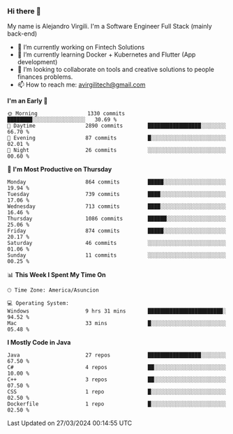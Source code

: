 ### Hi there 👋

My name is Alejandro Virgili. I'm a Software Engineer Full Stack (mainly back-end)


- 🔭 I’m currently working on Fintech Solutions
- 🌱 I’m currently learning Docker + Kubernetes and Flutter (App development)
- 👯 I’m looking to collaborate on tools and creative solutions to people finances problems.
- 📫 How to reach me: avirgilitech@gmail.com
  
<!--START_SECTION:waka-->
**I'm an Early 🐤** 

```text
🌞 Morning                1330 commits        ████████░░░░░░░░░░░░░░░░░   30.69 % 
🌆 Daytime                2890 commits        █████████████████░░░░░░░░   66.70 % 
🌃 Evening                87 commits          █░░░░░░░░░░░░░░░░░░░░░░░░   02.01 % 
🌙 Night                  26 commits          ░░░░░░░░░░░░░░░░░░░░░░░░░   00.60 % 
```
📅 **I'm Most Productive on Thursday** 

```text
Monday                   864 commits         █████░░░░░░░░░░░░░░░░░░░░   19.94 % 
Tuesday                  739 commits         ████░░░░░░░░░░░░░░░░░░░░░   17.06 % 
Wednesday                713 commits         ████░░░░░░░░░░░░░░░░░░░░░   16.46 % 
Thursday                 1086 commits        ██████░░░░░░░░░░░░░░░░░░░   25.06 % 
Friday                   874 commits         █████░░░░░░░░░░░░░░░░░░░░   20.17 % 
Saturday                 46 commits          ░░░░░░░░░░░░░░░░░░░░░░░░░   01.06 % 
Sunday                   11 commits          ░░░░░░░░░░░░░░░░░░░░░░░░░   00.25 % 
```


📊 **This Week I Spent My Time On** 

```text
🕑︎ Time Zone: America/Asuncion

💻 Operating System: 
Windows                  9 hrs 31 mins       ████████████████████████░   94.52 % 
Mac                      33 mins             █░░░░░░░░░░░░░░░░░░░░░░░░   05.48 % 
```

**I Mostly Code in Java** 

```text
Java                     27 repos            █████████████████░░░░░░░░   67.50 % 
C#                       4 repos             ██░░░░░░░░░░░░░░░░░░░░░░░   10.00 % 
C++                      3 repos             ██░░░░░░░░░░░░░░░░░░░░░░░   07.50 % 
CSS                      1 repo              █░░░░░░░░░░░░░░░░░░░░░░░░   02.50 % 
Dockerfile               1 repo              █░░░░░░░░░░░░░░░░░░░░░░░░   02.50 % 
```




 Last Updated on 27/03/2024 00:14:55 UTC
<!--END_SECTION:waka-->

